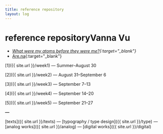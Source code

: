 ```yaml
---
title: reference repository
layout: log
---
```


# <span id="title">reference repository</span><span id="date">Vanna Vu</span>

>
- *[What were my atoms before they were me?](https://www.theguardian.com/theguardian/2011/sep/27/where-were-my-atoms){:target="_blank"}*
- [Are.na](https://www.are.na/vanna-vu/index){:target="_blank"}  

[1]({{ site.url }}/week1) — Summer–August 30

[2]({{ site.url }}/week2) — August 31–September 6

[3]({{ site.url }}/week3) — September 7–13

[4]({{ site.url }}/week4) — September 14–20

[5]({{ site.url }}/week5) — September 21–27

**—**

[texts]({{ site.url }}/texts) — [typography / type design]({{ site.url }}/type) — [analog works]({{ site.url }}/analog) — [digital works]({{ site.url }}/digital)
